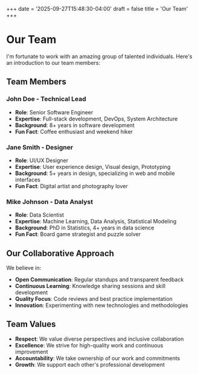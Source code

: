 +++
date = '2025-09-27T15:48:30-04:00'
draft = false
title = 'Our Team'
+++

# Our Team

I'm fortunate to work with an amazing group of talented individuals. Here's an introduction to our team members:

## Team Members

### John Doe - Technical Lead
- **Role**: Senior Software Engineer
- **Expertise**: Full-stack development, DevOps, System Architecture
- **Background**: 8+ years in software development
- **Fun Fact**: Coffee enthusiast and weekend hiker

### Jane Smith - Designer
- **Role**: UI/UX Designer
- **Expertise**: User experience design, Visual design, Prototyping
- **Background**: 5+ years in design, specializing in web and mobile interfaces
- **Fun Fact**: Digital artist and photography lover

### Mike Johnson - Data Analyst
- **Role**: Data Scientist
- **Expertise**: Machine Learning, Data Analysis, Statistical Modeling
- **Background**: PhD in Statistics, 4+ years in data science
- **Fun Fact**: Board game strategist and puzzle solver

## Our Collaborative Approach

We believe in:
- **Open Communication**: Regular standups and transparent feedback
- **Continuous Learning**: Knowledge sharing sessions and skill development
- **Quality Focus**: Code reviews and best practice implementation
- **Innovation**: Experimenting with new technologies and methodologies

## Team Values

- **Respect**: We value diverse perspectives and inclusive collaboration
- **Excellence**: We strive for high-quality work and continuous improvement
- **Accountability**: We take ownership of our work and commitments
- **Growth**: We support each other's professional development
